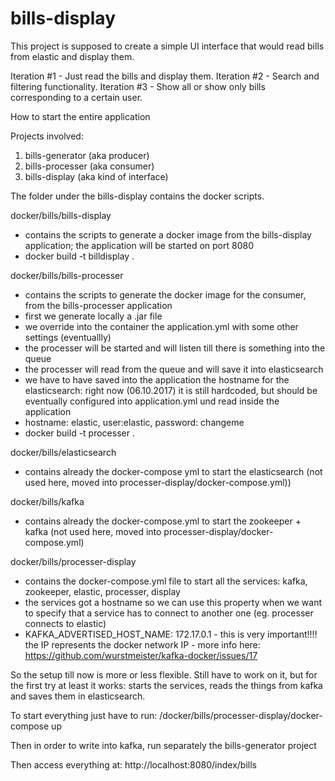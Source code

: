 # bills-display
This project is supposed to create a simple UI interface that would read bills from elastic and display them. 

Iteration #1 - Just read the bills and display them.
Iteration #2 - Search and filtering functionality.
Iteration #3 - Show all or show only bills corresponding to a certain user.


How to start the entire application

Projects involved:
1. bills-generator (aka producer)
2. bills-processer (aka consumer)
3. bills-display (aka kind of interface)


The folder under the bills-display contains the docker scripts.

docker/bills/bills-display 
   - contains the scripts to generate a docker image from the bills-display application; the application will be started on port 8080
   - docker build -t billdisplay .

docker/bills/bills-processer 
   - contains the scripts to generate the docker image for the consumer, from the bills-processer application
   - first we generate locally a .jar file
   - we override into the container the application.yml with some other settings (eventuallly)
   - the processer will be started and will listen till there is something into the queue
   - the processer will read from the queue and will save it into elasticsearch
   - we have to have saved into the application the hostname for the elasticsearch: right now (06.10.2017) it is still hardcoded, but  should 
   be eventually configured into application.yml und read inside the application
   - hostname: elastic, user:elastic, password: changeme
   - docker build -t processer .
   
docker/bills/elasticsearch
   - contains already the docker-compose yml to start the elasticsearch (not used here, moved into processer-display/docker-compose.yml))
   
docker/bills/kafka
   - contains already the docker-compose.yml to start the zookeeper + kafka  (not used here, moved into processer-display/docker-compose.yml)
   
docker/bills/processer-display
   - contains the docker-compose.yml file to start all the services: kafka, zookeeper, elastic, processer, display
   - the services got a hostname so we can use this property when we want to specify that a service has to connect to another one (eg. processer connects to elastic)
   - KAFKA_ADVERTISED_HOST_NAME: 172.17.0.1 - this is very important!!!! the IP represents the docker network IP
            - more info here: https://github.com/wurstmeister/kafka-docker/issues/17
            


So the setup till now is more or less flexible. Still have to work on it, but for the first try at least it works: starts the services, reads the things from 
kafka and saves them in elasticsearch.

To start everything just have to run:
/docker/bills/processer-display/docker-compose up    

Then in order to write into kafka, run separately the bills-generator project

Then access everything at: http://localhost:8080/index/bills
